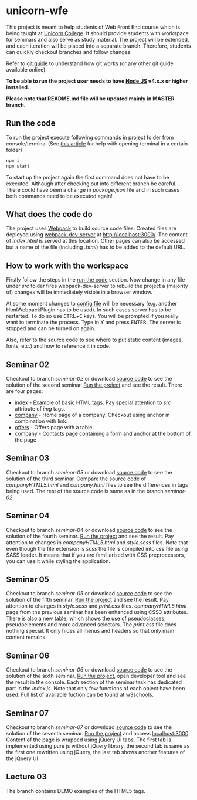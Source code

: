 # unicorn-wfe
This project is meant to help students of Web Front End course which is being taught at [Unicorn College](https://www.unicorncollege.cz/). It should provide students with workspace for seminars and also serve as study material. The project will be extended, and each iteration will be placed into a separate branch. Therefore, students can quickly checkout branches and follow changes. 

Refer to [git guide](http://rogerdudler.github.io/git-guide/) to understand how git works (or any other git guide available online).

**To be able to run the project user needs to have [Node.JS](https://nodejs.org/en/) v4.x.x or higher installed.**

**Please note that README.md file will be updated mainly in MASTER branch.**

## Run the code<a name="run-the-code">
To run the project execute following commands in project folder from console/terminal (See [this article](https://superuser.com/questions/339997/how-to-open-a-terminal-quickly-from-a-file-explorer-at-a-folder-in-windows-7) for help with opening terminal in a certain folder)
  
```bash
npm i
npm start
```
  
To start up the project again the first command does not have to be executed. Although after checking out into different branch be careful. There could have been a change in *package.json* file and in such cases both commands need to be executed again!

## What does the code do
The project uses [Webpack](webpack.js.org) to build source code files. Created files are deployed using [webpack-dev-server](https://github.com/webpack/webpack-dev-server) at [http://localhost:3000/](http://localhost:3000/). The content of *index.html* is served at this location. Other pages can also be accessed but a name of the file (including *.html*) has to be added to the default URL.

## How to work with the workspace
Firstly follow the steps in the [run the code](#run-the-code) section. Now change in any file under *src* folder fires webpack-dev-server to rebuild the project a (majority of) changes will be immediately visible in a browser window. 

At some moment changes to [config file](https://github.com/vaclajon/unicorn-wfe/blob/master/config/webpack.config.js) will be necessary (e.g. another HtmlWebpackPlugin has to be used). In such cases server has to be restarted. To do so use <kbd>CTRL</kbd>+<kbd>C</kbd> keys. You will be prompted if you really want to terminate the process. Type in Y and press <kbd>ENTER</kbd>. The server is stopped and can be turned on again.

Also, refer to the source code to see where to put static content (images, fonts, etc.) and how to reference it in code. 

## Seminar 02
Checkout to branch *seminar-02* or download [source code](https://github.com/vaclajon/unicorn-wfe/tree/seminar-02) to see the solution of the second seminar. [Run the project](#run-the-code) and see the result. There are four pages:
* [index](http://localhost:3000) - Example of basic HTML tags. Pay special attention to *src* attribute of *img* tags.
* [company](http://localhost:3000/company.html) - Home page of a company. Checkout using anchor in combination with link. 
* [offers](http://localhost:3000/offers.html) - Offers page with a table.
* [company](http://localhost:3000/contacts.html) - Contacts page containing a form and anchor at the bottom of the page

## Seminar 03
Checkout to branch *seminar-03* or download [source code](https://github.com/vaclajon/unicorn-wfe/tree/seminar-03) to see the solution of the third seminar. Compare the source code of *companyHTML5.html* and *company.html* files to see the differences in tags being used. The rest of the source code is same as in the branch *seminar-02*

## Seminar 04
Checkout to branch *seminar-04* or download [source code](https://github.com/vaclajon/unicorn-wfe/tree/seminar-04) to see the solution of the fourth seminar. [Run the project](#run-the-code) and see the result. Pay attention to changes in *companyHTML5.html* and *style.scss* files. Note that even though the file extension is *scss* the file is compiled into *css* file using SASS loader. It means that if you are familiarised with CSS preprocessors, you can use it while styling the application.  

## Seminar 05
Checkout to branch *seminar-05* or download [source code](https://github.com/vaclajon/unicorn-wfe/tree/seminar-05) to see the solution of the fifth seminar. [Run the project](#run-the-code) and see the result. Pay attention to changes in *style.scss* and *print.css* files. *companyHTML5.html* page from the previous seminar has been enhanced using CSS3 attributes. There is also a new table, which shows the use of pseudoclasses, pseudoelements and more advanced selectors. The *print.css* file does nothing special. It only hides all menus and headers so that only main content remains.

## Seminar 06
Checkout to branch *seminar-06* or download [source code](https://github.com/vaclajon/unicorn-wfe/tree/seminar-06) to see the solution of the sixth seminar. [Run the project](#run-the-code), open developer tool and see the result in the console. Each section of the seminar task has dedicated part in the *index.js*. Note that only few functions of each object have been used. Full list of available fuction can be found at [w3schools](https://www.w3schools.com/js/). 

## Seminar 07
Checkout to branch *seminar-07* or download [source code](https://github.com/vaclajon/unicorn-wfe/tree/seminar-07) to see the solution of the seventh seminar. [Run the project](#run-the-code) and access [localhost:3000](http://localhost:3000). Content of the page is wrapped using jQuery UI tabs. The first tab is implemented using pure js without jQuery library, the second tab is same as the first one rewritten using jQuery, the last tab shows another features of the jQuery UI

## Lecture 03
The branch contains DEMO examples of the HTML5 tags. 
